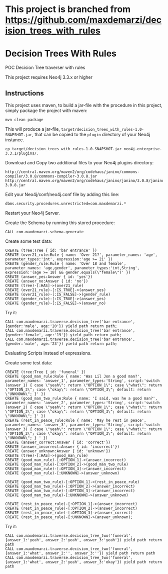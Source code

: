 # This project is branched from https://github.com/maxdemarzi/decision_trees_with_rules

# Decision Trees With Rules
POC Decision Tree traverser with rules

This project requires Neo4j 3.3.x or higher

Instructions
------------ 

This project uses maven, to build a jar-file with the procedure in this
project, simply package the project with maven:

    mvn clean package

This will produce a jar-file, `target/decision_trees_with_rules-1.0-SNAPSHOT.jar`,
that can be copied to the `plugin` directory of your Neo4j instance.

    cp target/decision_trees_with_rules-1.0-SNAPSHOT.jar neo4j-enterprise-3.3.1/plugins/.
    

Download and Copy two additional files to your Neo4j plugins directory:

    http://central.maven.org/maven2/org/codehaus/janino/commons-compiler/3.0.8/commons-compiler-3.0.8.jar
    http://central.maven.org/maven2/org/codehaus/janino/janino/3.0.8/janino-3.0.8.jar


Edit your Neo4j/conf/neo4j.conf file by adding this line:

    dbms.security.procedures.unrestricted=com.maxdemarzi.*    

Restart your Neo4j Server.

Create the Schema by running this stored procedure:

    CALL com.maxdemarzi.schema.generate
    
Create some test data:

    CREATE (tree:Tree { id: 'bar entrance' })
    CREATE (over21_rule:Rule { name: 'Over 21?', parameter_names: 'age', parameter_types:'int', expression:'age >= 21' })
    CREATE (gender_rule:Rule { name: 'Over 18 and female', parameter_names: 'age,gender', parameter_types:'int,String', expression:'(age >= 18) && gender.equals(\"female\")' })
    CREATE (answer_yes:Answer { id: 'yes'})
    CREATE (answer_no:Answer { id: 'no'})
    CREATE (tree)-[:HAS]->(over21_rule)
    CREATE (over21_rule)-[:IS_TRUE]->(answer_yes)
    CREATE (over21_rule)-[:IS_FALSE]->(gender_rule)
    CREATE (gender_rule)-[:IS_TRUE]->(answer_yes)
    CREATE (gender_rule)-[:IS_FALSE]->(answer_no)
    
Try it:

    CALL com.maxdemarzi.traverse.decision_tree('bar entrance', {gender:'male', age:'20'}) yield path return path;
    CALL com.maxdemarzi.traverse.decision_tree('bar entrance', {gender:'female', age:'19'}) yield path return path;
    CALL com.maxdemarzi.traverse.decision_tree('bar entrance', {gender:'male', age:'23'}) yield path return path;     
    
    
Evaluating Scripts instead of expressions.

Create some test data:

    CREATE (tree:Tree { id: 'funeral' })
    CREATE (good_man_rule:Rule { name: 'Was Lil Jon a good man?', parameter_names: 'answer_1', parameter_types:'String', script:'switch (answer_1) { case \"yeah\": return \"OPTION_1\"; case \"what\": return \"OPTION_2\"; case \"okay\": return \"OPTION_3\"; default: return \"UNKNOWN\"; }' })
    CREATE (good_man_two_rule:Rule { name: 'I said, was he a good man?', parameter_names: 'answer_2', parameter_types:'String', script:'switch (answer_2) { case \"yeah\": return \"OPTION_1\"; case \"what\": return \"OPTION_2\"; case \"okay\": return \"OPTION_3\"; default: return \"UNKNOWN\"; }' })
    CREATE (rest_in_peace_rule:Rule { name: 'May he rest in peace', parameter_names: 'answer_3', parameter_types:'String', script:'switch (answer_3) { case \"yeah\": return \"OPTION_1\"; case \"what\": return \"OPTION_2\"; case \"okay\": return \"OPTION_3\"; default: return \"UNKNOWN\"; } ' })
    CREATE (answer_correct:Answer { id: 'correct'})
    CREATE (answer_incorrect:Answer { id: 'incorrect'})
    CREATE (answer_unknown:Answer { id: 'unknown'})
    CREATE (tree)-[:HAS]->(good_man_rule)
    CREATE (good_man_rule)-[:OPTION_1]->(answer_incorrect)
    CREATE (good_man_rule)-[:OPTION_2]->(good_man_two_rule)
    CREATE (good_man_rule)-[:OPTION_3]->(answer_incorrect)
    CREATE (good_man_rule)-[:UNKNOWN]->(answer_unknown)
    
    CREATE (good_man_two_rule)-[:OPTION_1]->(rest_in_peace_rule)
    CREATE (good_man_two_rule)-[:OPTION_2]->(answer_incorrect)
    CREATE (good_man_two_rule)-[:OPTION_3]->(answer_incorrect)
    CREATE (good_man_two_rule)-[:UNKNOWN]->(answer_unknown)
    
    CREATE (rest_in_peace_rule)-[:OPTION_1]->(answer_incorrect)
    CREATE (rest_in_peace_rule)-[:OPTION_2]->(answer_incorrect)
    CREATE (rest_in_peace_rule)-[:OPTION_3]->(answer_correct)
    CREATE (rest_in_peace_rule)-[:UNKNOWN]->(answer_unknown);    

    
Try it:


    CALL com.maxdemarzi.traverse.decision_tree_two('funeral', {answer_1:'yeah', answer_2:'yeah', answer_3:'yeah'}) yield path return path    
    CALL com.maxdemarzi.traverse.decision_tree_two('funeral', {answer_1:'what', answer_2:'', answer_3:''}) yield path return path    
    CALL com.maxdemarzi.traverse.decision_tree_two('funeral', {answer_1:'what', answer_2:'yeah', answer_3:'okay'}) yield path return path    